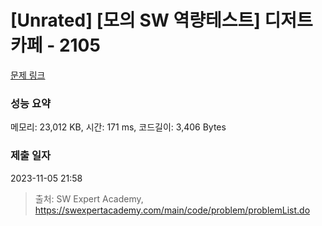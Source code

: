 # [Unrated] [모의 SW 역량테스트] 디저트 카페 - 2105 

[문제 링크](https://swexpertacademy.com/main/code/problem/problemDetail.do?contestProbId=AV5VwAr6APYDFAWu) 

### 성능 요약

메모리: 23,012 KB, 시간: 171 ms, 코드길이: 3,406 Bytes

### 제출 일자

2023-11-05 21:58



> 출처: SW Expert Academy, https://swexpertacademy.com/main/code/problem/problemList.do